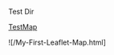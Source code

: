 
<html><body><p> Test Dir </p></body></html>

<a href ="https://ehrlichd.github.io/Coursera-Data-Science-Specialization-Developing-Data-Products-Week-2-Assignment/My-First-Leaflet-Map.html"> TestMap </a>

![/My-First-Leaflet-Map.html]
